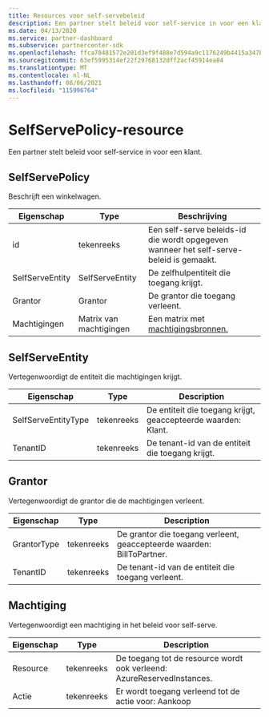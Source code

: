 ```yaml
---
title: Resources voor self-servebeleid
description: Een partner stelt beleid voor self-service in voor een klant.
ms.date: 04/13/2020
ms.service: partner-dashboard
ms.subservice: partnercenter-sdk
ms.openlocfilehash: ffca78481572e201d3ef9f488e7d594a9c1176249b4415a347b488f4b9b81c51
ms.sourcegitcommit: 63ef5995314ef22f29768132dff2acf45914ea84
ms.translationtype: MT
ms.contentlocale: nl-NL
ms.lasthandoff: 08/06/2021
ms.locfileid: "115996764"
---
```

# <a name="selfservepolicy-resource"></a>SelfServePolicy-resource

Een partner stelt beleid voor self-service in voor een klant.

## <a name="selfservepolicy"></a>SelfServePolicy

Beschrijft een winkelwagen.

| Eigenschap              | Type             | Beschrijving                                                                                            |
|-----------------------|------------------|--------------------------------------------------------------------------------------------------------|
| id                    | tekenreeks           | Een self-serve beleids-id die wordt opgegeven wanneer het self-serve-beleid is gemaakt.     |
| SelfServeEntity       | SelfServeEntity  | De zelfhulpentiteit die toegang krijgt.                                                     |
| Grantor               | Grantor          | De grantor die toegang verleent.                                                                    |
| Machtigingen           | Matrix van machtigingen| Een matrix met [machtigingsbronnen.](#permission)                                                                     |

## <a name="selfserveentity"></a>SelfServeEntity

Vertegenwoordigt de entiteit die machtigingen krijgt.

| Eigenschap             | Type|Description|
|----------------------|----------------------------------|--------------------------------------------------------------------------------------------|
| SelfServeEntityType  | tekenreeks                           | De entiteit die toegang krijgt, geaccepteerde waarden: Klant.                                 |
| TenantID             | tekenreeks                           | De tenant-id van de entiteit die toegang krijgt.                                   |

## <a name="grantor"></a>Grantor

Vertegenwoordigt de grantor die de machtigingen verleent.

| Eigenschap             | Type|Description|
|----------------------|----------------------------------|--------------------------------------------------------------------------------------------|
| GrantorType          | tekenreeks                           | De grantor die toegang verleent, geaccepteerde waarden: BillToPartner.                               |
| TenantID             | tekenreeks                           | De tenant-id van de entiteit die toegang verleent.                                       |


## <a name="permission"></a>Machtiging

Vertegenwoordigt een machtiging in het beleid voor self-serve.

| Eigenschap             | Type|Description|
|----------------------|----------------------------------|--------------------------------------------------------------------------------------------|
| Resource             | tekenreeks                           | De toegang tot de resource wordt ook verleend: AzureReservedInstances.                          |
| Actie               | tekenreeks                           | Er wordt toegang verleend tot de actie voor: Aankoop                                           |
